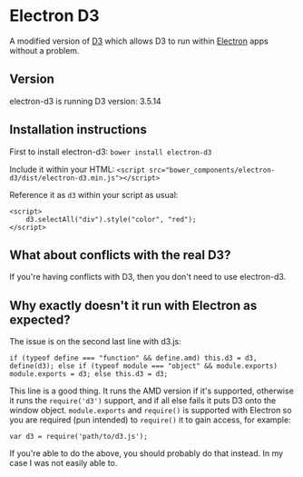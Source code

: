 # Electron D3
A modified version of [D3](https://github.com/mbostock/d3) which allows D3 to run within [Electron](https://github.com/atom/electron) apps without a problem.

## Version
electron-d3 is running D3 version: 3.5.14

## Installation instructions
First to install electron-d3:
`bower install electron-d3`

Include it within your HTML:
`<script src="bower_components/electron-d3/dist/electron-d3.min.js"></script>`

Reference it as `d3` within your script as usual:

    <script>
        d3.selectAll("div").style("color", "red");
    </script>

## What about conflicts with the real D3?
If you're having conflicts with D3, then you don't need to use electron-d3.

## Why exactly doesn't it run with Electron as expected?
The issue is on the second last line with d3.js:

    if (typeof define === "function" && define.amd) this.d3 = d3, define(d3); else if (typeof module === "object" && module.exports) module.exports = d3; else this.d3 = d3;

This line is a good thing. It runs the AMD version if it's supported, otherwise it runs the `require('d3')` support, and if all else fails it puts D3 onto the window object. `module.exports` and `require()` is supported with Electron so you are required (pun intended) to `require()` it to gain access, for example:

    var d3 = require('path/to/d3.js');

If you're able to do the above, you should probably do that instead. In my case I was not easily able to.
